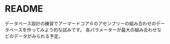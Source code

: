 # README

データベース設計の練習でアーマードコア６のアセンブリーの組み合わせのデータベースを作ってみよう的な試みです。
各パラメーターが最大の組み合わせなどのデータがみられる予定。


<!--This README would normally document whatever steps are necessary to get the-->
<!--application up and running.-->

<!--Things you may want to cover:-->

<!--* Ruby version-->

<!--* System dependencies-->

<!--* Configuration-->

<!--* Database creation-->

<!--* Database initialization-->

<!--* How to run the test suite-->

<!--* Services (job queues, cache servers, search engines, etc.)-->

<!--* Deployment instructions-->

<!--* ...-->
